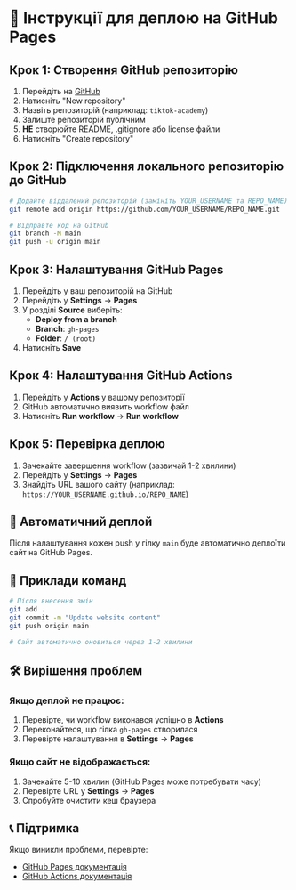 # 🚀 Інструкції для деплою на GitHub Pages

## Крок 1: Створення GitHub репозиторію

1. Перейдіть на [GitHub](https://github.com)
2. Натисніть "New repository"
3. Назвіть репозиторій (наприклад: `tiktok-academy`)
4. Залиште репозиторій публічним
5. **НЕ** створюйте README, .gitignore або license файли
6. Натисніть "Create repository"

## Крок 2: Підключення локального репозиторію до GitHub

```bash
# Додайте віддалений репозиторій (замініть YOUR_USERNAME та REPO_NAME)
git remote add origin https://github.com/YOUR_USERNAME/REPO_NAME.git

# Відправте код на GitHub
git branch -M main
git push -u origin main
```

## Крок 3: Налаштування GitHub Pages

1. Перейдіть у ваш репозиторій на GitHub
2. Перейдіть у **Settings** → **Pages**
3. У розділі **Source** виберіть:
   - **Deploy from a branch**
   - **Branch**: `gh-pages`
   - **Folder**: `/ (root)`
4. Натисніть **Save**

## Крок 4: Налаштування GitHub Actions

1. Перейдіть у **Actions** у вашому репозиторії
2. GitHub автоматично виявить workflow файл
3. Натисніть **Run workflow** → **Run workflow**

## Крок 5: Перевірка деплою

1. Зачекайте завершення workflow (зазвичай 1-2 хвилини)
2. Перейдіть у **Settings** → **Pages**
3. Знайдіть URL вашого сайту (наприклад: `https://YOUR_USERNAME.github.io/REPO_NAME`)

## 🔄 Автоматичний деплой

Після налаштування кожен push у гілку `main` буде автоматично деплоїти сайт на GitHub Pages.

## 📝 Приклади команд

```bash
# Після внесення змін
git add .
git commit -m "Update website content"
git push origin main

# Сайт автоматично оновиться через 1-2 хвилини
```

## 🛠️ Вирішення проблем

### Якщо деплой не працює:
1. Перевірте, чи workflow виконався успішно в **Actions**
2. Переконайтеся, що гілка `gh-pages` створилася
3. Перевірте налаштування в **Settings** → **Pages**

### Якщо сайт не відображається:
1. Зачекайте 5-10 хвилин (GitHub Pages може потребувати часу)
2. Перевірте URL у **Settings** → **Pages**
3. Спробуйте очистити кеш браузера

## 📞 Підтримка

Якщо виникли проблеми, перевірте:
- [GitHub Pages документація](https://pages.github.com/)
- [GitHub Actions документація](https://docs.github.com/en/actions)
